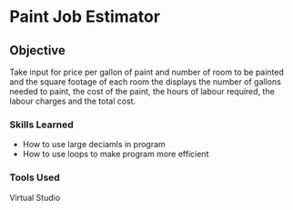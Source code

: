 # Paint Job Estimator

## Objective

Take input for price per gallon of paint and number of room to be painted and the square footage of each room the displays the number of gallons needed to paint, the cost of the paint, the hours of labour required, the labour charges and the total cost.

### Skills Learned

- How to use large deciamls in program
- How to use loops to make program more efficient

### Tools Used

Virtual Studio
